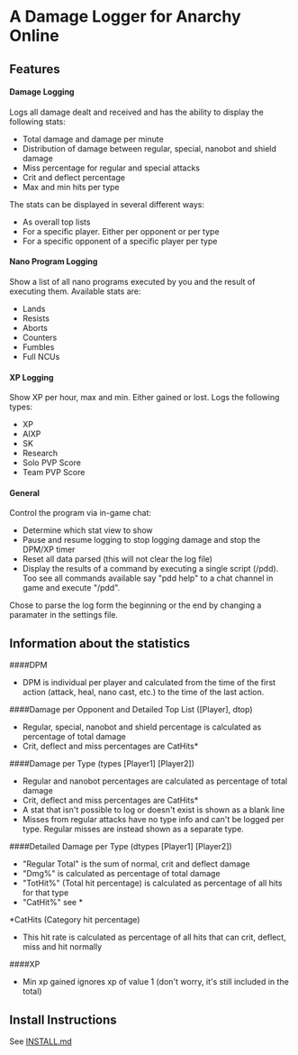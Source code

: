 # A Damage Logger for Anarchy Online

## Features
#### Damage Logging
Logs all damage dealt and received and has the ability to display the following stats:
* Total damage and damage per minute
* Distribution of damage between regular, special, nanobot and shield damage
* Miss percentage for regular and special attacks
* Crit and deflect percentage
* Max and min hits per type

The stats can be displayed in several different ways:
 * As overall top lists
 * For a specific player. Either per opponent or per type
 * For a specific opponent of a specific player per type

#### Nano Program Logging
Show a list of all nano programs executed by you and the result of executing them. Available stats are:
 * Lands
 * Resists
 * Aborts
 * Counters
 * Fumbles
 * Full NCUs

#### XP Logging
Show XP per hour, max and min. Either gained or lost. Logs the following types:
* XP
* AIXP
* SK
* Research
* Solo PVP Score
* Team PVP Score


#### General
Control the program via in-game chat:
* Determine which stat view to show
* Pause and resume logging to stop logging damage and stop the DPM/XP timer
* Reset all data parsed (this will not clear the log file)
* Display the results of a command by executing a single script (/pdd). Too see all commands available say "pdd help" to a chat channel in game and execute "/pdd".

Chose to parse the log form the beginning or the end by changing a paramater in the settings file.

## Information about the statistics

####DPM
* DPM is individual per player and calculated from the time of the first action (attack, heal, nano cast, etc.) to the time of the last action.

####Damage per Opponent and Detailed Top List ([Player], dtop)
* Regular, special, nanobot and shield percentage is calculated as percentage of total damage
* Crit, deflect and miss percentages are CatHits*

####Damage per Type (types [Player1] [Player2])
* Regular and nanobot percentages are calculated as percentage of total damage
* Crit, deflect and miss percentages are CatHits*
* A stat that isn't possible to log or doesn't exist is shown as a blank line
* Misses from regular attacks have no type info and can't be logged per type. Regular misses are instead shown as a separate type.

####Detailed Damage per Type (dtypes [Player1] [Player2])
* "Regular Total" is the sum of normal, crit and deflect damage
* "Dmg%" is calculated as percentage of total damage
* "TotHit%" (Total hit percentage) is calculated as percentage of all hits for that type
* "CatHit%" see *

\*CatHits (Category hit percentage)
* This hit rate is calculated as percentage of all hits that can crit, deflect, miss and hit normally

####XP
* Min xp gained ignores xp of value 1 (don't worry, it's still included in the total)


## Install Instructions
See [INSTALL.md](INSTALL.md)
